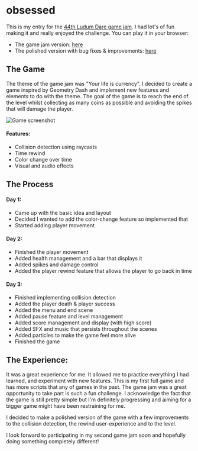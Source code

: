 # obsessed
This is my entry for the [44th Ludum Dare game jam](https://ldjam.com/events/ludum-dare/44/obsessed). I had lot's of fun making it and really enjoyed the challenge.
You can play it in your browser:
* The game jam version: [here](https://oktarian.itch.io/obsessed)
* The polished version with bug fixes & improvements: [here](https://oktarian.itch.io/obsessed-2)

## The Game
The theme of the game jam was "Your life is currency". I decided to create a game inspired by Geometry Dash and implement new features and elements to do with the theme.
The goal of the game is to reach the end of the level whilst collecting as many coins as possible and avoiding the spikes that will damage the player.

![ Game screenshot ]( https://oktarian.com/wp-content/obsessed-screenshot.png?_t=1556624914 "Screenshot")

#### Features:
* Collision detection using raycasts
* Time rewind
* Color change over time
* Visual and audio effects

## The Process
#### Day 1:
* Came up with the basic idea and layout
* Decided I wanted to add the color-change feature so implemented that
* Started adding player movement

#### Day 2:
* Finished the player movement
* Added health management and a bar that displays it
* Added spikes and damage control
* Added the player rewind feature that allows the player to go back in time

#### Day 3:
* Finished implementing collision detection
* Added the player death & player success
* Added the menu and end scene
* Added pause feature and level management
* Added score management and display (with high score)
* Added SFX and music that persists throughout the scenes
* Added particles to make the game feel more alive
* Finished the game

## The Experience:
It was a great experience for me. It allowed me to practice everything I had learned, and experiment with new features. This is my first full game and has more scripts that any of games in the past.
The game jam was a great opportunity to take part is such a fun challenge. I acknowledge the fact that the game is still pretty simple but I'm definitely progressing and aiming for a bigger game might have been restraining for me.

I decided to make a polished version of the game with a few improvements to the collision detection, the rewind user-experience and to the level.

I look forward to participating in my second game jam soon and hopefully doing something completely different!
